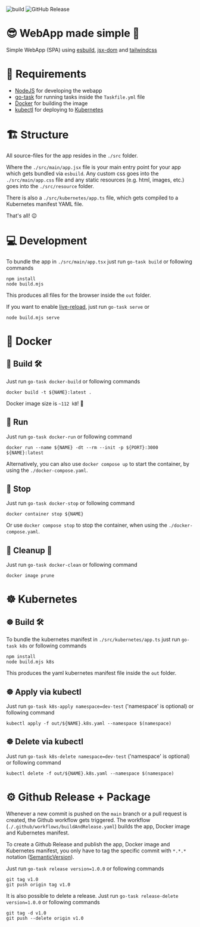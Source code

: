 ![build](https://github.com/jamowei/spa-simple/actions/workflows/buildAndRelease.yaml/badge.svg)
![GitHub Release](https://img.shields.io/github/v/release/jamowei/spa-simple)


# 😎 WebApp made simple 🎉
Simple WebApp (SPA) using [esbuild](https://esbuild.github.io/), [jsx-dom](https://www.npmjs.com/package/jsx-dom) and [tailwindcss](https://www.npmjs.com/package/tailwindcss)

# 📑 Requirements
* [NodeJS](https://nodejs.org/) for developing the webapp
* [go-task](https://taskfile.dev/) for running tasks inside the `Taskfile.yml` file
* [Docker](https://www.docker.com/) for building the image
* [kubectl](https://kubernetes.io/de/docs/reference/kubectl/) for deploying to [Kubernetes](https://kubernetes.io/)

# 🏗️ Structure
All source-files for the app resides in the `./src` folder.

Where the `./src/main/app.jsx` file is your main entry point
for your app which gets bundled via `esbuild`.
Any custom css goes into the `./src/main/app.css` file and
any static resources (e.g. html, images, etc.) goes into the `./src/resource` folder. 

There is also a `./src/kubernetes/app.ts` file,
which gets compiled to a Kubernetes manifest YAML file.

That's all! 😉

# 💻 Development
To bundle the app in `./src/main/app.tsx`
just run `go-task build` or following commands
```
npm install
node build.mjs
```
This produces all files for the browser inside the `out` folder.

If you want to enable [live-reload](https://esbuild.github.io/api/#live-reload),
just run `go-task serve` or
```
node build.mjs serve
```

# 🐋 Docker
## 🐋 Build 🛠️
Just run `go-task docker-build` or following commands
```
docker build -t ${NAME}:latest .
```
Docker image size is `~112 kB`! 🤯

## 🐋 Run
Just run `go-task docker-run` or following command
```
docker run --name ${NAME} -dt --rm --init -p ${PORT}:3000 ${NAME}:latest
```
Alternatively, you can also use `docker compose up` to start the container, by using the `./docker-compose.yaml`.

## 🐋 Stop
Just run `go-task docker-stop` or following command
```
docker container stop ${NAME}
```

Or use `docker compose stop` to stop the container, when using the `./docker-compose.yaml`.

## 🐋 Cleanup 🧹
Just run `go-task docker-clean` or following command
```
docker image prune
```

# ☸️ Kubernetes
## ☸️ Build 🛠️
To bundle the kubernetes manifest in `./src/kubernetes/app.ts`
just run `go-task k8s` or following commands
```
npm install
node build.mjs k8s
```
This produces the yaml kubernetes manifest file inside the `out` folder.

## ☸️ Apply via kubectl
Just run `go-task k8s-apply namespace=dev-test` ('namespace' is optional) or following command
```
kubectl apply -f out/${NAME}.k8s.yaml --namespace $(namespace)
```

## ☸️ Delete via kubectl
Just run `go-task k8s-delete namespace=dev-test` ('namespace' is optional) or following command
```
kubectl delete -f out/${NAME}.k8s.yaml --namespace $(namespace)
```

# ⚙️ Github Release + Package
Whenever a new commit is pushed on the `main` branch or a pull request is created, the Github workflow gets triggered.
The workflow (`./.github/workflows/buildAndRelease.yaml`) builds the app, Docker image and Kubernetes manifest.

To create a Github Release and publish the app, Docker image and Kubernetes manifest,
you only have to tag the specific commit with `*.*.*` notation ([SemanticVersion](https://semver.org/)).

Just run `go-task release version=1.0.0` or following commands
```
git tag v1.0
git push origin tag v1.0
```

It is also possible to delete a release.
Just run `go-task release-delete version=1.0.0` or following commands
```
git tag -d v1.0
git push --delete origin v1.0
```
